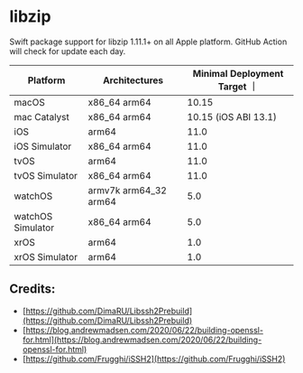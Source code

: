 # libzip

Swift package support for libzip 1.11.1+ on all Apple platform. GitHub Action will check for update each day.

| Platform          | Architectures         | Minimal Deployment Target ｜
|-------------------|-----------------------|---------------------------|
| macOS             | x86_64 arm64          | 10.15                     |
| mac Catalyst      | x86_64 arm64          | 10.15 (iOS ABI 13.1)      |
| iOS               | arm64                 | 11.0                      |
| iOS Simulator     | x86_64 arm64          | 11.0                      |
| tvOS              | arm64                 | 11.0                      |
| tvOS Simulator    | x86_64 arm64          | 11.0                      |
| watchOS           | armv7k arm64_32 arm64 | 5.0                       |
| watchOS Simulator | x86_64 arm64          | 5.0                       |
| xrOS              | arm64                 | 1.0                       |
| xrOS Simulator    | arm64                 | 1.0                       |

## Credits:

- [https://github.com/DimaRU/Libssh2Prebuild](https://github.com/DimaRU/Libssh2Prebuild)
- [https://blog.andrewmadsen.com/2020/06/22/building-openssl-for.html](https://blog.andrewmadsen.com/2020/06/22/building-openssl-for.html)
- [https://github.com/Frugghi/iSSH2](https://github.com/Frugghi/iSSH2)
